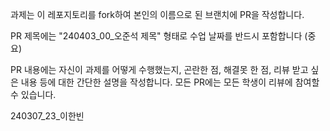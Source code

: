 과제는 이 레포지토리를 fork하여 본인의 이름으로 된 브랜치에 PR을 작성합니다.

PR 제목에는 "240403_00_오준석 제목" 형태로 수업 날짜를 반드시 포함합니다 (중요)

PR 내용에는 자신이 과제를 어떻게 수행했는지, 곤란한 점, 해결못 한 점, 리뷰 받고 싶은 내용 등에 대한 간단한 설명을 작성합니다.
모든 PR에는 모든 학생이 리뷰에 참여할 수 있습니다.

240307_23_이한빈